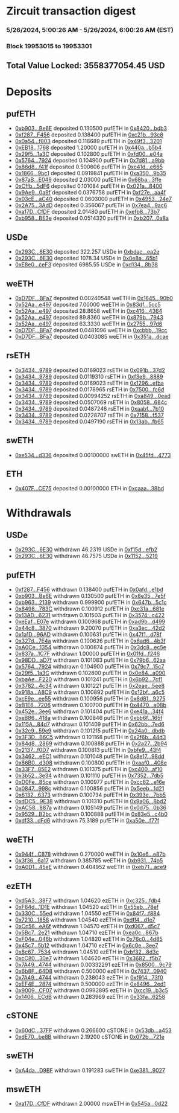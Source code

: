 # Zircuit transaction digest
### 5/26/2024, 5:00:26 AM - 5/26/2024, 6:00:26 AM (EST)
### Block 19953015 to 19953301

## Total Value Locked: 3558377054.45 USD

# Deposits
## pufETH
- [0xb903...Be6E](https://etherscan.io/address/0xb903D01a0FC880fb87B6CE0809C1d5E89ce3Be6E) deposited 0.130500 pufETH in [0x8420...bdb3](https://etherscan.io/tx/0xb903D01a0FC880fb87B6CE0809C1d5E89ce3Be6E)
- [0xf287...F456](https://etherscan.io/address/0xf287e9294769a5F8AFd95B77b595a1647ec0F456) deposited 0.138400 pufETH in [0xc21b...93c8](https://etherscan.io/tx/0xf287e9294769a5F8AFd95B77b595a1647ec0F456)
- [0x0a54...f803](https://etherscan.io/address/0x0a548E73B9794d015e97ED2dAA68D9414378f803) deposited 0.118689 pufETH in [0x49f3...3201](https://etherscan.io/tx/0x0a548E73B9794d015e97ED2dAA68D9414378f803)
- [0xEB18...1768](https://etherscan.io/address/0xEB18C95D461b49000084016A2FF5a07a735D1768) deposited 1.20000 pufETH in [0x440a...b5b4](https://etherscan.io/tx/0xEB18C95D461b49000084016A2FF5a07a735D1768)
- [0x29f5...1a3C](https://etherscan.io/address/0x29f55aE7d3C9c29E7A97B04fB2C77F30690A1a3C) deposited 0.102800 pufETH in [0xfd00...e04a](https://etherscan.io/tx/0x29f55aE7d3C9c29E7A97B04fB2C77F30690A1a3C)
- [0x5764...7924](https://etherscan.io/address/0x57644062Ef776E759ceCa0D2F3308897879e7924) deposited 0.104900 pufETH in [0x7d81...a9bb](https://etherscan.io/tx/0x57644062Ef776E759ceCa0D2F3308897879e7924)
- [0x86d8...f41f](https://etherscan.io/address/0x86d8fE0a99C11Cc7Cb05C722C455101FC5D7f41f) deposited 0.500606 pufETH in [0xc41d...e665](https://etherscan.io/tx/0x86d8fE0a99C11Cc7Cb05C722C455101FC5D7f41f)
- [0x1866...9bc1](https://etherscan.io/address/0x18661fa293C2E6163Cf163e089318BeBDf039bc1) deposited 0.0919841 pufETH in [0xa350...9b35](https://etherscan.io/tx/0x18661fa293C2E6163Cf163e089318BeBDf039bc1)
- [0x87aB...E049](https://etherscan.io/address/0x87aB562497993E446DA5f031877d8c7dBBfbE049) deposited 2.03000 pufETH in [0x68ba...3ffe](https://etherscan.io/tx/0x87aB562497993E446DA5f031877d8c7dBBfbE049)
- [0xCffb...5dF6](https://etherscan.io/address/0xCffb42a5405A120299e5f79481b5182fefB95dF6) deposited 0.101084 pufETH in [0x021a...8400](https://etherscan.io/tx/0xCffb42a5405A120299e5f79481b5182fefB95dF6)
- [0x9Ae9...0a9f](https://etherscan.io/address/0x9Ae9C6Af182D1ff4575081B77bcEC4DC42770a9f) deposited 0.0376758 pufETH in [0xf27e...aa4f](https://etherscan.io/tx/0x9Ae9C6Af182D1ff4575081B77bcEC4DC42770a9f)
- [0x03cE...aC40](https://etherscan.io/address/0x03cEB07893371114aB46626E8469d5192a69aC40) deposited 0.0603000 pufETH in [0x4953...24e7](https://etherscan.io/tx/0x03cEB07893371114aB46626E8469d5192a69aC40)
- [0x2A75...3AdD](https://etherscan.io/address/0x2A75703582A70B9D7CDDcf81092fE24619753AdD) deposited 0.356067 pufETH in [0x7ea4...9ac6](https://etherscan.io/tx/0x2A75703582A70B9D7CDDcf81092fE24619753AdD)
- [0xa17D...CfDF](https://etherscan.io/address/0xa17DaF462f5be78D915F7EEdD5A9b3c9ec35CfDF) deposited 2.01480 pufETH in [0xefb8...73b7](https://etherscan.io/tx/0xa17DaF462f5be78D915F7EEdD5A9b3c9ec35CfDF)
- [0xb958...BE3e](https://etherscan.io/address/0xb958B1a6486826d368Ae261EdB286A901E2EBE3e) deposited 0.0514320 pufETH in [0xb207...0a8a](https://etherscan.io/tx/0xb958B1a6486826d368Ae261EdB286A901E2EBE3e)
## USDe
- [0x293C...6E30](https://etherscan.io/address/0x293C6937D8D82e05B01335F7B33FBA0c8e256E30) deposited 322.257 USDe in [0xbdac...ea2e](https://etherscan.io/tx/0x293C6937D8D82e05B01335F7B33FBA0c8e256E30)
- [0x293C...6E30](https://etherscan.io/address/0x293C6937D8D82e05B01335F7B33FBA0c8e256E30) deposited 1078.34 USDe in [0x0e8a...65b1](https://etherscan.io/tx/0x293C6937D8D82e05B01335F7B33FBA0c8e256E30)
- [0xE8e0...ceF3](https://etherscan.io/address/0xE8e05364EAA14DDDA1583DfD2A354291e905ceF3) deposited 6985.55 USDe in [0xd134...8b38](https://etherscan.io/tx/0xE8e05364EAA14DDDA1583DfD2A354291e905ceF3)
## weETH
- [0xD7DF...BFa7](https://etherscan.io/address/0xD7DF7E085214743530afF339aFC420c7c720BFa7) deposited 0.00240548 weETH in [0x1645...90b0](https://etherscan.io/tx/0xD7DF7E085214743530afF339aFC420c7c720BFa7)
- [0x52Aa...e497](https://etherscan.io/address/0x52Aa899454998Be5b000Ad077a46Bbe360F4e497) deposited 7.00000 weETH in [0x83df...5cc5](https://etherscan.io/tx/0x52Aa899454998Be5b000Ad077a46Bbe360F4e497)
- [0x52Aa...e497](https://etherscan.io/address/0x52Aa899454998Be5b000Ad077a46Bbe360F4e497) deposited 28.8658 weETH in [0xc416...4364](https://etherscan.io/tx/0x52Aa899454998Be5b000Ad077a46Bbe360F4e497)
- [0x52Aa...e497](https://etherscan.io/address/0x52Aa899454998Be5b000Ad077a46Bbe360F4e497) deposited 89.8360 weETH in [0x879b...7943](https://etherscan.io/tx/0x52Aa899454998Be5b000Ad077a46Bbe360F4e497)
- [0x52Aa...e497](https://etherscan.io/address/0x52Aa899454998Be5b000Ad077a46Bbe360F4e497) deposited 63.3330 weETH in [0x2755...97d6](https://etherscan.io/tx/0x52Aa899454998Be5b000Ad077a46Bbe360F4e497)
- [0xD7DF...BFa7](https://etherscan.io/address/0xD7DF7E085214743530afF339aFC420c7c720BFa7) deposited 0.0481096 weETH in [0xcbbb...19cc](https://etherscan.io/tx/0xD7DF7E085214743530afF339aFC420c7c720BFa7)
- [0xD7DF...BFa7](https://etherscan.io/address/0xD7DF7E085214743530afF339aFC420c7c720BFa7) deposited 0.0403085 weETH in [0x351a...dcae](https://etherscan.io/tx/0xD7DF7E085214743530afF339aFC420c7c720BFa7)
## rsETH
- [0x3434...9789](https://etherscan.io/address/0x34349c5569e7B846c3558961552D2202760A9789) deposited 0.0169023 rsETH in [0x091b...37d2](https://etherscan.io/tx/0x34349c5569e7B846c3558961552D2202760A9789)
- [0x3434...9789](https://etherscan.io/address/0x34349c5569e7B846c3558961552D2202760A9789) deposited 0.0119310 rsETH in [0xf3e9...8889](https://etherscan.io/tx/0x34349c5569e7B846c3558961552D2202760A9789)
- [0x3434...9789](https://etherscan.io/address/0x34349c5569e7B846c3558961552D2202760A9789) deposited 0.0169023 rsETH in [0x1296...efba](https://etherscan.io/tx/0x34349c5569e7B846c3558961552D2202760A9789)
- [0x3434...9789](https://etherscan.io/address/0x34349c5569e7B846c3558961552D2202760A9789) deposited 0.0178965 rsETH in [0x7500...fc6d](https://etherscan.io/tx/0x34349c5569e7B846c3558961552D2202760A9789)
- [0x3434...9789](https://etherscan.io/address/0x34349c5569e7B846c3558961552D2202760A9789) deposited 0.00994252 rsETH in [0xa849...0ead](https://etherscan.io/tx/0x34349c5569e7B846c3558961552D2202760A9789)
- [0x3434...9789](https://etherscan.io/address/0x34349c5569e7B846c3558961552D2202760A9789) deposited 0.0507069 rsETH in [0x8058...684c](https://etherscan.io/tx/0x34349c5569e7B846c3558961552D2202760A9789)
- [0x3434...9789](https://etherscan.io/address/0x34349c5569e7B846c3558961552D2202760A9789) deposited 0.0487246 rsETH in [0xaabf...7b10](https://etherscan.io/tx/0x34349c5569e7B846c3558961552D2202760A9789)
- [0x3434...9789](https://etherscan.io/address/0x34349c5569e7B846c3558961552D2202760A9789) deposited 0.0228707 rsETH in [0x7158...f537](https://etherscan.io/tx/0x34349c5569e7B846c3558961552D2202760A9789)
- [0x3434...9789](https://etherscan.io/address/0x34349c5569e7B846c3558961552D2202760A9789) deposited 0.0497190 rsETH in [0x13ab...fb65](https://etherscan.io/tx/0x34349c5569e7B846c3558961552D2202760A9789)
## swETH
- [0xe534...d336](https://etherscan.io/address/0xe5343AA2e188eFc0874E02Dd009C708166ddd336) deposited 0.00100000 swETH in [0x45fd...4773](https://etherscan.io/tx/0xe5343AA2e188eFc0874E02Dd009C708166ddd336)
## ETH
- [0x407F...CE75](https://etherscan.io/address/0x407F62f488165c0c242d4CB1bc79fd70Cc32CE75) deposited 0.00100000 ETH in [0xcaaa...38bd](https://etherscan.io/tx/0x407F62f488165c0c242d4CB1bc79fd70Cc32CE75)
# Withdrawals
## USDe
- [0x293C...6E30](https://etherscan.io/address/0x293C6937D8D82e05B01335F7B33FBA0c8e256E30) withdrawn 46.2319 USDe in [0xf15d...efb2](https://etherscan.io/tx/0x293C6937D8D82e05B01335F7B33FBA0c8e256E30)
- [0x293C...6E30](https://etherscan.io/address/0x293C6937D8D82e05B01335F7B33FBA0c8e256E30) withdrawn 46.7575 USDe in [0x1152...5219](https://etherscan.io/tx/0x293C6937D8D82e05B01335F7B33FBA0c8e256E30)
## pufETH
- [0xf287...F456](https://etherscan.io/address/0xf287e9294769a5F8AFd95B77b595a1647ec0F456) withdrawn 0.138400 pufETH in [0x0afd...e1bd](https://etherscan.io/tx/0xf287e9294769a5F8AFd95B77b595a1647ec0F456)
- [0xb903...Be6E](https://etherscan.io/address/0xb903D01a0FC880fb87B6CE0809C1d5E89ce3Be6E) withdrawn 0.130500 pufETH in [0x8e35...7e5f](https://etherscan.io/tx/0xb903D01a0FC880fb87B6CE0809C1d5E89ce3Be6E)
- [0xb963...2139](https://etherscan.io/address/0xb9635e08bB5d4d99e5BB8FF2E295b37458bb2139) withdrawn 0.999900 pufETH in [0x647b...5c1c](https://etherscan.io/tx/0xb9635e08bB5d4d99e5BB8FF2E295b37458bb2139)
- [0x8498...783C](https://etherscan.io/address/0x84983ce86290E6fE3401a8eB9612C13eF977783C) withdrawn 0.100912 pufETH in [0xc31a...681e](https://etherscan.io/tx/0x84983ce86290E6fE3401a8eB9612C13eF977783C)
- [0x13AD...6231](https://etherscan.io/address/0x13ADE28B724F5f523e38bcaAc79E03832Baa6231) withdrawn 0.101503 pufETH in [0x3574...c422](https://etherscan.io/tx/0x13ADE28B724F5f523e38bcaAc79E03832Baa6231)
- [0xeEaf...E07e](https://etherscan.io/address/0xeEaf3197a0F23D13822078d67b847a35d343E07e) withdrawn 0.100968 pufETH in [0xad9b...d499](https://etherscan.io/tx/0xeEaf3197a0F23D13822078d67b847a35d343E07e)
- [0x44c8...3870](https://etherscan.io/address/0x44c8Da527390C4f165FAECb08622062056343870) withdrawn 9.20070 pufETH in [0xa3ec...42d2](https://etherscan.io/tx/0x44c8Da527390C4f165FAECb08622062056343870)
- [0x1a1D...96AD](https://etherscan.io/address/0x1a1D01A75a7141e5DC926f7F7385cf0ca9c896AD) withdrawn 0.100631 pufETH in [0x47f1...d78f](https://etherscan.io/tx/0x1a1D01A75a7141e5DC926f7F7385cf0ca9c896AD)
- [0x327d...7E4a](https://etherscan.io/address/0x327db79afAd5C66F0b64178ad4754e38D4C47E4a) withdrawn 0.100626 pufETH in [0x6ad6...4b3f](https://etherscan.io/tx/0x327db79afAd5C66F0b64178ad4754e38D4C47E4a)
- [0xA0Ce...1354](https://etherscan.io/address/0xA0Ce7d847B809711065982d231C42856b3C11354) withdrawn 0.100874 pufETH in [0x3dc8...ec5e](https://etherscan.io/tx/0xA0Ce7d847B809711065982d231C42856b3C11354)
- [0x837a...1C7F](https://etherscan.io/address/0x837a5FDeeF886C5B2DD9183Df9F6372624711C7F) withdrawn 1.00000 pufETH in [0x01fd...f246](https://etherscan.io/tx/0x837a5FDeeF886C5B2DD9183Df9F6372624711C7F)
- [0x98DD...aD7f](https://etherscan.io/address/0x98DD49E59692D49def3aE4cb66807Fd80c3daD7f) withdrawn 0.101083 pufETH in [0x79b6...62aa](https://etherscan.io/tx/0x98DD49E59692D49def3aE4cb66807Fd80c3daD7f)
- [0x5764...7924](https://etherscan.io/address/0x57644062Ef776E759ceCa0D2F3308897879e7924) withdrawn 0.104900 pufETH in [0x79c7...15c7](https://etherscan.io/tx/0x57644062Ef776E759ceCa0D2F3308897879e7924)
- [0x29f5...1a3C](https://etherscan.io/address/0x29f55aE7d3C9c29E7A97B04fB2C77F30690A1a3C) withdrawn 0.102800 pufETH in [0x0e84...a090](https://etherscan.io/tx/0x29f55aE7d3C9c29E7A97B04fB2C77F30690A1a3C)
- [0xbaAe...F220](https://etherscan.io/address/0xbaAe888D194F50e36A54c2415Ac163576f88F220) withdrawn 0.101241 pufETH in [0x6b92...7cf1](https://etherscan.io/tx/0xbaAe888D194F50e36A54c2415Ac163576f88F220)
- [0x3782...4c34](https://etherscan.io/address/0x37826eCC3256c8F41ce16f85eA4982a9332b4c34) withdrawn 0.101221 pufETH in [0x2eae...5ee8](https://etherscan.io/tx/0x37826eCC3256c8F41ce16f85eA4982a9332b4c34)
- [0x918a...A8C9](https://etherscan.io/address/0x918a6Cb3569F932d48b30f17CCbcE48ccD48A8C9) withdrawn 0.100892 pufETH in [0x12bf...a6c5](https://etherscan.io/tx/0x918a6Cb3569F932d48b30f17CCbcE48ccD48A8C9)
- [0xcE9e...ee55](https://etherscan.io/address/0xcE9eF46a947C59Bf99D705b3Ed0530641e01ee55) withdrawn 0.100956 pufETH in [0x6d81...9275](https://etherscan.io/tx/0xcE9eF46a947C59Bf99D705b3Ed0530641e01ee55)
- [0xB1E6...7206](https://etherscan.io/address/0xB1E6Edb4da0B0680fA68aeb11c4CC9932cde7206) withdrawn 0.100700 pufETH in [0x4470...a08b](https://etherscan.io/tx/0xB1E6Edb4da0B0680fA68aeb11c4CC9932cde7206)
- [0x452e...3ee6](https://etherscan.io/address/0x452ed72F3CcEc1e8ecfE971c68aAE37eeEC13ee6) withdrawn 0.101404 pufETH in [0xe41a...34f4](https://etherscan.io/tx/0x452ed72F3CcEc1e8ecfE971c68aAE37eeEC13ee6)
- [0xeB86...418a](https://etherscan.io/address/0xeB8679767d486D8Cf6a94AB59e44C96Bc48b418a) withdrawn 0.100846 pufETH in [0xbb6f...165f](https://etherscan.io/tx/0xeB8679767d486D8Cf6a94AB59e44C96Bc48b418a)
- [0x115A...84d7](https://etherscan.io/address/0x115A432Fd1BA22Fe6A1317F11593264eb89c84d7) withdrawn 0.101409 pufETH in [0x62bb...7ed6](https://etherscan.io/tx/0x115A432Fd1BA22Fe6A1317F11593264eb89c84d7)
- [0x32c9...59e9](https://etherscan.io/address/0x32c9c9fC335EBE019B59cf9d3166B0cD602c59e9) withdrawn 0.101215 pufETH in [0x24a0...dbdb](https://etherscan.io/tx/0x32c9c9fC335EBE019B59cf9d3166B0cD602c59e9)
- [0x3F3D...B6C5](https://etherscan.io/address/0x3F3D01D428AAF2D8a4Fc9CBa71ab096bA831B6C5) withdrawn 0.101168 pufETH in [0x2f6b...44d3](https://etherscan.io/tx/0x3F3D01D428AAF2D8a4Fc9CBa71ab096bA831B6C5)
- [0x84d8...2869](https://etherscan.io/address/0x84d80fC43EEF1F47B42204fE6B443C7f7E242869) withdrawn 0.100888 pufETH in [0x2a27...2b94](https://etherscan.io/tx/0x84d80fC43EEF1F47B42204fE6B443C7f7E242869)
- [0x2137...f0D7](https://etherscan.io/address/0x213799f555C5c58b996410A85e240C5e7358f0D7) withdrawn 0.100813 pufETH in [0xbfe9...43f4](https://etherscan.io/tx/0x213799f555C5c58b996410A85e240C5e7358f0D7)
- [0x3462...eEC1](https://etherscan.io/address/0x346282d82E88442131FcE4cA6725547e3106eEC1) withdrawn 0.101048 pufETH in [0x8e17...98dd](https://etherscan.io/tx/0x346282d82E88442131FcE4cA6725547e3106eEC1)
- [0x86B0...d308](https://etherscan.io/address/0x86B0c82b53EDbDF33656ce7624ad47FE8e78d308) withdrawn 0.100800 pufETH in [0xaaf0...408e](https://etherscan.io/tx/0x86B0c82b53EDbDF33656ce7624ad47FE8e78d308)
- [0x33F7...85E2](https://etherscan.io/address/0x33F7bc9B74DAA4559B64b03Ee1BA53Abcf1185E2) withdrawn 0.101375 pufETH in [0xc400...af10](https://etherscan.io/tx/0x33F7bc9B74DAA4559B64b03Ee1BA53Abcf1185E2)
- [0x3b52...3e34](https://etherscan.io/address/0x3b5287Cf31Fa48A13c826791AF9aAa6751CF3e34) withdrawn 0.101110 pufETH in [0x7352...7db5](https://etherscan.io/tx/0x3b5287Cf31Fa48A13c826791AF9aAa6751CF3e34)
- [0xD0Fe...85ce](https://etherscan.io/address/0xD0Fe8e00fe5dbBb87453e1604431BB70481385ce) withdrawn 0.100977 pufETH in [0xcc62...e16e](https://etherscan.io/tx/0xD0Fe8e00fe5dbBb87453e1604431BB70481385ce)
- [0x0847...998c](https://etherscan.io/address/0x0847DdaA96F74c37aaF24E25FE1B358A8f27998c) withdrawn 0.100856 pufETH in [0x5eeb...1d21](https://etherscan.io/tx/0x0847DdaA96F74c37aaF24E25FE1B358A8f27998c)
- [0x6132...6373](https://etherscan.io/address/0x61323eEb1b166Dc4c0Fd7e9C9288572e80566373) withdrawn 0.100734 pufETH in [0x393e...7bb5](https://etherscan.io/tx/0x61323eEb1b166Dc4c0Fd7e9C9288572e80566373)
- [0xdDC5...9E38](https://etherscan.io/address/0xdDC58C744C4fD19f5443C7576da1EcDf56219E38) withdrawn 0.101310 pufETH in [0x9a06...8bd2](https://etherscan.io/tx/0xdDC58C744C4fD19f5443C7576da1EcDf56219E38)
- [0xAC58...887a](https://etherscan.io/address/0xAC58F3856d0961CB6e4cBab8782c0CCBdf59887a) withdrawn 0.105149 pufETH in [0x0d75...0b36](https://etherscan.io/tx/0xAC58F3856d0961CB6e4cBab8782c0CCBdf59887a)
- [0x9529...B2bc](https://etherscan.io/address/0x95299ab679aE0FA191eDCbef1EdB18841B09B2bc) withdrawn 0.100888 pufETH in [0x83e5...c4b0](https://etherscan.io/tx/0x95299ab679aE0FA191eDCbef1EdB18841B09B2bc)
- [0xdf33...dFd6](https://etherscan.io/address/0xdf33b0500E6232904594704730e557683303dFd6) withdrawn 75.3189 pufETH in [0xa50e...f77f](https://etherscan.io/tx/0xdf33b0500E6232904594704730e557683303dFd6)
## weETH
- [0x944f...C878](https://etherscan.io/address/0x944f9F9B31F4De729B60E2C0b89dE7CBdd5aC878) withdrawn 0.270000 weETH in [0x10e6...e87b](https://etherscan.io/tx/0x944f9F9B31F4De729B60E2C0b89dE7CBdd5aC878)
- [0x3f36...6a17](https://etherscan.io/address/0x3f3623c56Cc427Ea34D37086A14869957a036a17) withdrawn 0.385785 weETH in [0xb931...74b5](https://etherscan.io/tx/0x3f3623c56Cc427Ea34D37086A14869957a036a17)
- [0xA0D1...45eE](https://etherscan.io/address/0xA0D1d716AA96C1cDc065ab6233ac7d3A530F45eE) withdrawn 0.404952 weETH in [0xeb71...ace9](https://etherscan.io/tx/0xA0D1d716AA96C1cDc065ab6233ac7d3A530F45eE)
## ezETH
- [0xd5A3...38F7](https://etherscan.io/address/0xd5A35730E16E43961F8DB832ff8597718ec338F7) withdrawn 1.04620 ezETH in [0xc325...fdb4](https://etherscan.io/tx/0xd5A35730E16E43961F8DB832ff8597718ec338F7)
- [0xF64d...1D1E](https://etherscan.io/address/0xF64deB5c2d7882bE00DCcb98D26C48E5cE3f1D1E) withdrawn 1.04520 ezETH in [0x55eb...78ef](https://etherscan.io/tx/0xF64deB5c2d7882bE00DCcb98D26C48E5cE3f1D1E)
- [0x330C...55ed](https://etherscan.io/address/0x330CC5e0CADf8d3096a033cbE4C75CF6586355ed) withdrawn 1.04550 ezETH in [0x84f7...f884](https://etherscan.io/tx/0x330CC5e0CADf8d3096a033cbE4C75CF6586355ed)
- [0x7210...1858](https://etherscan.io/address/0x7210477bA86c862D135C9554886EFa4499071858) withdrawn 1.04540 ezETH in [0xdff4...d1e7](https://etherscan.io/tx/0x7210477bA86c862D135C9554886EFa4499071858)
- [0xCc56...eA6f](https://etherscan.io/address/0xCc56Ee6A6FF3597f74D94C0A0a6965BcbD31eA6f) withdrawn 1.04570 ezETH in [0xd067...d5c7](https://etherscan.io/tx/0xCc56Ee6A6FF3597f74D94C0A0a6965BcbD31eA6f)
- [0x5Bc7...2e21](https://etherscan.io/address/0x5Bc7eFA2e67d97c8D3A85933B3BB0f694Bb82e21) withdrawn 1.04710 ezETH in [0xea0c...867b](https://etherscan.io/tx/0x5Bc7eFA2e67d97c8D3A85933B3BB0f694Bb82e21)
- [0xF04e...046b](https://etherscan.io/address/0xF04ef94288298358995F8D4b66FC6f0BCAF7046b) withdrawn 1.04820 ezETH in [0x76c0...4d85](https://etherscan.io/tx/0xF04ef94288298358995F8D4b66FC6f0BCAF7046b)
- [0x45c7...5b12](https://etherscan.io/address/0x45c7bF4b9f1cF397BA702d7912Ee5469EA6f5b12) withdrawn 1.04710 ezETH in [0x6c0e...3ee7](https://etherscan.io/tx/0x45c7bF4b9f1cF397BA702d7912Ee5469EA6f5b12)
- [0x8c67...7534](https://etherscan.io/address/0x8c678993ceF804C178F8C78A02e6bc7340697534) withdrawn 1.04510 ezETH in [0xbf32...8d3c](https://etherscan.io/tx/0x8c678993ceF804C178F8C78A02e6bc7340697534)
- [0xcC80...30e7](https://etherscan.io/address/0xcC80E4Dfc6568dd6562885D9b4C7b645c2c130e7) withdrawn 1.04620 ezETH in [0x3682...f5b7](https://etherscan.io/tx/0xcC80E4Dfc6568dd6562885D9b4C7b645c2c130e7)
- [0x7A49...4744](https://etherscan.io/address/0x7A493Be5c2ce014cD049Bf178a1ac0Db1B434744) withdrawn 0.00332291 ezETH in [0x8500...9c79](https://etherscan.io/tx/0x7A493Be5c2ce014cD049Bf178a1ac0Db1B434744)
- [0x6b8F...64D8](https://etherscan.io/address/0x6b8Ff11F08A5752b17Ba86AB041D38dc787664D8) withdrawn 0.500000 ezETH in [0x7437...0940](https://etherscan.io/tx/0x6b8Ff11F08A5752b17Ba86AB041D38dc787664D8)
- [0x7A49...4744](https://etherscan.io/address/0x7A493Be5c2ce014cD049Bf178a1ac0Db1B434744) withdrawn 0.238043 ezETH in [0xf914...73f0](https://etherscan.io/tx/0x7A493Be5c2ce014cD049Bf178a1ac0Db1B434744)
- [0xEF4E...2874](https://etherscan.io/address/0xEF4E112534f7d5f1cd8C51fE7420b69af71f2874) withdrawn 0.500000 ezETH in [0x8496...2ed1](https://etherscan.io/tx/0xEF4E112534f7d5f1cd8C51fE7420b69af71f2874)
- [0x9009...CF07](https://etherscan.io/address/0x900923bf748795bD05bE60F26bE6cBA33D5fCF07) withdrawn 0.0992895 ezETH in [0xcc19...b3c5](https://etherscan.io/tx/0x900923bf748795bD05bE60F26bE6cBA33D5fCF07)
- [0x1406...ECdB](https://etherscan.io/address/0x1406402Cff6FEd013e9790148799773F16F7ECdB) withdrawn 0.283969 ezETH in [0x33fa...6258](https://etherscan.io/tx/0x1406402Cff6FEd013e9790148799773F16F7ECdB)
## cSTONE
- [0x60dC...37FF](https://etherscan.io/address/0x60dC7c311c7dAe861A063ae44C4c9b41a44437FF) withdrawn 0.266600 cSTONE in [0x53db...a453](https://etherscan.io/tx/0x60dC7c311c7dAe861A063ae44C4c9b41a44437FF)
- [0xdE70...be8B](https://etherscan.io/address/0xdE7036ea54C996b069235a949191AF2fAA4Abe8B) withdrawn 2.19200 cSTONE in [0x072b...721e](https://etherscan.io/tx/0xdE7036ea54C996b069235a949191AF2fAA4Abe8B)
## swETH
- [0xA4da...D9BF](https://etherscan.io/address/0xA4daFA8597C9a00a63cAE80909549588eAD6D9BF) withdrawn 0.191283 swETH in [0xe381...9027](https://etherscan.io/tx/0xA4daFA8597C9a00a63cAE80909549588eAD6D9BF)
## mswETH
- [0xa17D...CfDF](https://etherscan.io/address/0xa17DaF462f5be78D915F7EEdD5A9b3c9ec35CfDF) withdrawn 2.00000 mswETH in [0x545a...0d22](https://etherscan.io/tx/0xa17DaF462f5be78D915F7EEdD5A9b3c9ec35CfDF)
